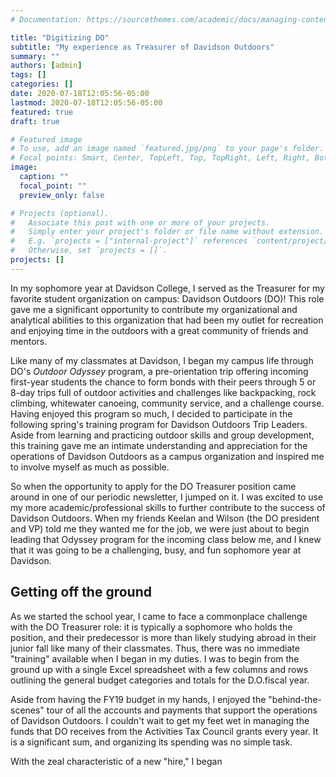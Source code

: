 ```yaml
---
# Documentation: https://sourcethemes.com/academic/docs/managing-content/

title: "Digitizing DO"
subtitle: "My experience as Treasurer of Davidson Outdoors"
summary: ""
authors: [admin]
tags: []
categories: []
date: 2020-07-18T12:05:56-05:00
lastmod: 2020-07-18T12:05:56-05:00
featured: true
draft: true

# Featured image
# To use, add an image named `featured.jpg/png` to your page's folder.
# Focal points: Smart, Center, TopLeft, Top, TopRight, Left, Right, BottomLeft, Bottom, BottomRight.
image:
  caption: ""
  focal_point: ""
  preview_only: false

# Projects (optional).
#   Associate this post with one or more of your projects.
#   Simply enter your project's folder or file name without extension.
#   E.g. `projects = ["internal-project"]` references `content/project/deep-learning/index.md`.
#   Otherwise, set `projects = []`.
projects: []
---
```


In my sophomore year at Davidson College, I served as the Treasurer for my favorite student organization on campus: Davidson Outdoors (DO)!  This role gave me a significant opportunity to contribute my organizational and analytical abilities to this organization that had been my outlet for recreation and enjoying time in the outdoors with a great community of friends and mentors.

Like many of my classmates at Davidson, I began my campus life through DO's *Outdoor Odyssey* program, a pre-orientation trip offering incoming first-year students the chance to form bonds with their peers through 5 or 8-day trips full of outdoor activities and challenges like backpacking, rock climbing, whitewater canoeing, community service, and a challenge course. Having enjoyed this program so much, I decided to participate in the following spring's training program for Davidson Outdoors Trip Leaders.  Aside from learning and practicing outdoor skills and group development, this training gave me an intimate understanding and appreciation for the operations of Davidson Outdoors as a campus organization and inspired me to involve myself as much as possible.

So when the opportunity to apply for the DO Treasurer position came around in one of our periodic newsletter, I jumped on it.  I was excited to use my more academic/professional skills to further contribute to the success of Davidson Outdoors.  When my friends Keelan and Wilson (the DO president and VP) told me they wanted me for the job, we were just about to begin leading that Odyssey program for the incoming class below me, and I knew that it was going to be a challenging, busy, and fun sophomore year at Davidson.

## Getting off the ground

As we started the school year, I came to face a commonplace challenge with the DO Treasurer role: it is typically a sophomore who holds the position, and their predecessor is more than likely studying abroad in their junior fall like many of their classmates.  Thus, there was no immediate "training" available when I began in my duties.  I was to begin from the ground up with a single Excel spreadsheet with a few columns and rows outlining the general budget categories and totals for the D.O.fiscal year.

Aside from having the FY19 budget in my hands, I enjoyed the "behind-the-scenes" tour of all the accounts and payments that support the operations of Davidson Outdoors.  I couldn't wait to get my feet wet in managing the funds that DO receives from the Activities Tax Council grants every year.  It is a significant sum, and organizing its spending was no simple task.

With the zeal characteristic of a new "hire," I began
